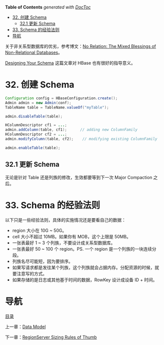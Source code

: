 <!-- START doctoc generated TOC please keep comment here to allow auto update -->
<!-- DON'T EDIT THIS SECTION, INSTEAD RE-RUN doctoc TO UPDATE -->
**Table of Contents**  *generated with [DocToc](https://github.com/thlorenz/doctoc)*

- [32. 创建 Schema](#32-%E5%88%9B%E5%BB%BA-schema)
  - [32.1 更新 Schema](#321-%E6%9B%B4%E6%96%B0-schema)
- [33. Schema 的经验法则](#33-schema-%E7%9A%84%E7%BB%8F%E9%AA%8C%E6%B3%95%E5%88%99)
- [导航](#%E5%AF%BC%E8%88%AA)

<!-- END doctoc generated TOC please keep comment here to allow auto update -->

关于非关系型数据库的优劣，参考博文：[No Relation: The Mixed Blessings of Non-Relational Databases](http://ianvarley.com/UT/MR/Varley_MastersReport_Full_2009-08-07.pdf)。

[Designing Your Schema](https://cloud.google.com/bigtable/docs/schema-design) 这篇文章对 HBase 也有很好的指导意义。

# 32. 创建 Schema

```java
Configuration config = HBaseConfiguration.create();
Admin admin = new Admin(conf);
TableName table = TableName.valueOf("myTable");

admin.disableTable(table);

HColumnDescriptor cf1 = ...;
admin.addColumn(table, cf1);      // adding new ColumnFamily
HColumnDescriptor cf2 = ...;
admin.modifyColumn(table, cf2);    // modifying existing ColumnFamily

admin.enableTable(table);
```

## 32.1 更新 Schema

无论是针对 Table 还是列族的修改，生效都要等到下一次 Major Compaction 之后。


# 33. Schema 的经验法则

以下只是一些经验法则，具体的实施情况还是要看自己的数据：

- region 大小在 10G ~ 50G。
- cell 大小不超过 10MB。如果你有 MOB，这个上限是 50MB。
- 一张表最好 1 ~ 3 个列族，不要设计成关系型数据库。
- 一张表最好 50 ~ 100 个 region。PS. 一个 region 是一个列族的一块连续分段。
- 列族名尽可能短，因为要排序。
- 如果写请求都是发往某个列族，这个列族就会占据内存。分配资源的时候，就要注意写的方式。
- 如果存储的是日志或其他基于时间的数据，RowKey 设计成设备 ID + 时间。



# 导航

[目录](README.md)

上一章：[Data Model](data-model.md)

下一章：[RegionServer Sizing Rules of Thumb](regionserver-sizing.md)
